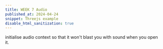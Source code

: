 ```yaml
---
title: WEEK 7 Audio
published_at: 2024-04-24
snippet: Threejs example
disable_html_sanitization: true
---
```


initialise audio context so that it won't blast you with sound when you open it.

<canvas id="audio"></canvas>

<script type="module">
    const cnv = document.getElementById(`audio`);
    cnv.width = cnv.parentNode.scrollWidth;
    cnv.height = (cnv.width * 9)/16;
    cnv.style.backgroundColor = 'Pink'

    const audio_context = new AudioContext ()
    audio_context.suspend ()



</script>
